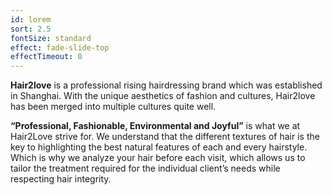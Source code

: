 ```yaml
---
id: lorem
sort: 2.5
fontSize: standard
effect: fade-slide-top
effectTimeout: 0
---
```


**Hair2love** is a professional rising hairdressing brand which was established in Shanghai. With the unique aesthetics of fashion and cultures, Hair2love has been merged into multiple cultures quite well.                            

**“Professional, Fashionable, Environmental and Joyful”** is what we at Hair2Love strive for. We understand that the different textures of hair is the key to highlighting the best natural features of each and every hairstyle. Which is why we analyze your hair before each visit, which allows us to tailor the treatment required for the individual client’s needs while respecting hair integrity.